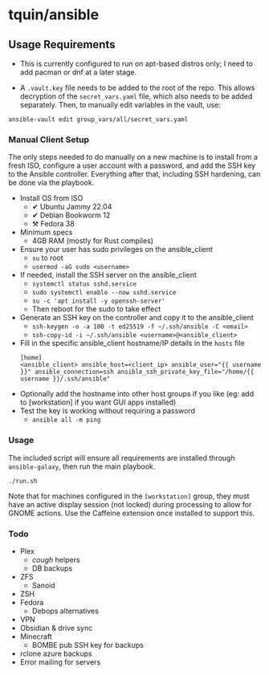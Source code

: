 # tquin/ansible

## Usage Requirements

* This is currently configured to run on apt-based distros only; I need to add pacman or dnf at a later stage.

* A `.vault.key` file needs to be added to the root of the repo. This allows decryption of the `secret_vars.yaml` file, which also needs to be added separately. Then, to manually edit variables in the vault, use:
```
ansible-vault edit group_vars/all/secret_vars.yaml
```

### Manual Client Setup

The only steps needed to do manually on a new machine is to install from a fresh ISO, configure a user account with a password, and add the SSH key to the Ansible controller. Everything after that, including SSH hardening, can be done via the playbook.

* Install OS from ISO
  * ✔ Ubuntu Jammy 22.04
  * ✔ Debian Bookworm 12
  * ⚒️ Fedora 38
* Minimum specs
  * 4GB RAM (mostly for Rust compiles)
* Ensure your user has sudo privileges on the ansible_client
  * `su` to root
  * `usermod -aG sudo <username>`
* If needed, install the SSH server on the ansible_client
  * `systemctl status sshd.service`
  * `sudo systemctl enable --now sshd.service`
  * `su -c 'apt install -y openssh-server'`
  * Then reboot for the sudo to take effect
* Generate an SSH key on the controller and copy it to the ansible_client
  * `ssh-keygen -o -a 100 -t ed25519 -f ~/.ssh/ansible -C <email>`
  * `ssh-copy-id -i ~/.ssh/ansible <username>@<ansible_client>`
* Fill in the specific ansible_client hostname/IP details in the `hosts` file
  ```
  [home]
  <ansible_client> ansible_host=<client_ip> ansible_user="{{ username }}" ansible_connection=ssh ansible_ssh_private_key_file="/home/{{ username }}/.ssh/ansible"
  ```
* Optionally add the hostname into other host groups if you like (eg: add to [workstation] if you want GUI apps installed)
* Test the key is working without requiring a password
  * `ansible all -m ping`

### Usage

The included script will ensure all requirements are installed through `ansible-galaxy`, then run the main playbook.
```
./run.sh
```

Note that for machines configured in the `[workstation]` group, they must have an active display session (not locked) during processing to allow for GNOME actions. Use the Caffeine extension once installed to support this. 

### Todo

- Plex
  - *cough* helpers
  - DB backups
- ZFS
  - Sanoid
- ZSH
- Fedora
  - Debops alternatives
- VPN
- Obsidian & drive sync
- Minecraft
  - BOMBE pub SSH key for backups
- rclone azure backups
- Error mailing for servers
